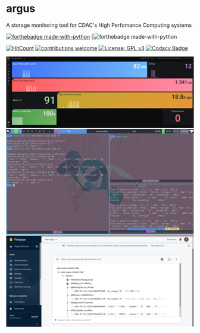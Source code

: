 # argus
A storage monitoring tool for CDAC's High Perfomance Computing systems

[![forthebadge made-with-python](http://ForTheBadge.com/images/badges/made-with-python.svg)](https://www.python.org/)
[![forthebadge made-with-python](https://forthebadge.com/images/badges/powered-by-black-magic.svg)

[![HitCount](http://hits.dwyl.com/sakshatshinde/argus.svg)](http://hits.dwyl.com/sakshatshinde/argus)
[![contributions welcome](https://img.shields.io/badge/contributions-welcome-brightgreen.svg?style=flat)](https://github.com/dwyl/esta/issues) [![License: GPL v3](https://img.shields.io/badge/License-GPLv3-blue.svg)](https://www.gnu.org/licenses/gpl-3.0)
[![Codacy Badge](https://api.codacy.com/project/badge/Grade/ea81086bdefa4876a38f68fe3a2942bb)](https://app.codacy.com/manual/sakshatshinde/argus?utm_source=github.com&utm_medium=referral&utm_content=sakshatshinde/argus&utm_campaign=Badge_Grade_Settings)

![Image](grafana_argus_cdac.png)
![Image](metrics_collector.png)
![Image](remote_db_cdac_argus.png)


